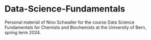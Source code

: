 # Data-Science-Fundamentals
Personal material of Nino Schwaller for the course Data Science Fundamentals for Chemists and Biochemists at the University of Bern, spring term 2024.
